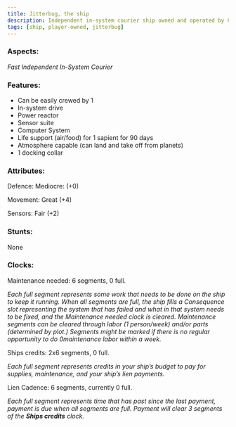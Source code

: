```yaml
---
title: Jitterbug, the ship
description: Independent in-system courier ship owned and operated by Captain Delano Mack in Zerzi System.
tags: [ship, player-owned, jitterbug]
---
```


### Aspects:

*Fast Independent In-System Courier*

### Features:

* Can be easily crewed by 1
* In-system drive
* Power reactor
* Sensor suite
* Computer System
* Life support (air/food) for 1 sapient for 90 days
* Atmosphere capable (can land and take off from planets)
* 1 docking collar

### Attributes:

Defence:	Mediocre: (+0)

Movement:	Great (+4)

Sensors:	Fair (+2)

### Stunts:

None

### Clocks:

Maintenance needed: 6 segments, 0 full.

*Each full segment represents some work that needs to be done on the ship to keep it running. When all segments are
full, the ship fills a Consequence slot representing the system that has failed and what in that system needs to be
fixed, and the Maintenance needed clock is cleared. Maintenance segments can be cleared through labor (1 person/week)
and/or parts (determined by plot.) Segments might be marked if there is no regular opportunity to do 0maintenance
labor within a week.*

Ships credits: 2x6 segments, 0 full.

*Each full segment represents credits in your ship’s budget to pay for supplies, maintenance, and your ship’s lien
payments.*

Lien Cadence: 6 segments, currently 0 full.

*Each full segment represents time that has past since the last payment, payment is due when all segments are full.
Payment will clear 3 segments of the **Ships credits** clock.*
